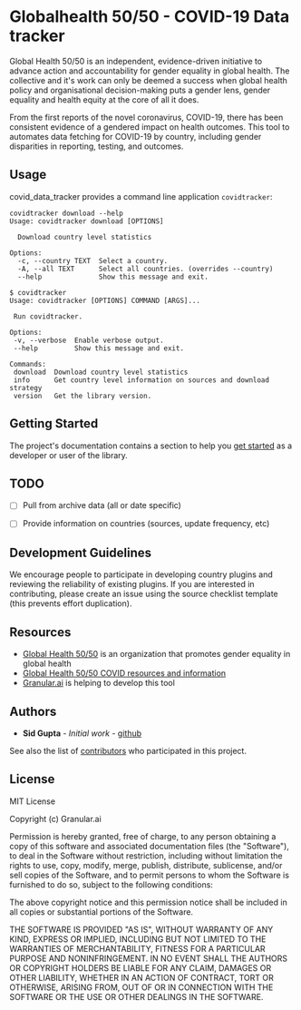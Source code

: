 # Globalhealth 50/50 - COVID-19 Data tracker

Global Health 50/50 is an independent, evidence-driven initiative to advance action and accountability for gender equality in global health. The collective and it's work can only be deemed a success when global health policy and organisational decision-making puts a gender lens, gender equality and health equity at the core of all it does.


From the first reports of the novel coronavirus, COVID-19, there has been consistent evidence of a gendered impact on health outcomes.
This tool to automates data fetching for COVID-19 by country, including gender disparities in reporting, testing, and outcomes.

<!-- ## Project Features

* [covid_data_tracker](http://GH5050_COVID_Data_Tracker.readthedocs.io/) -->


## Usage

covid_data_tracker provides a command line application `covidtracker`:

```
covidtracker download --help
Usage: covidtracker download [OPTIONS]

  Download country level statistics

Options:
  -c, --country TEXT  Select a country.
  -A, --all TEXT      Select all countries. (overrides --country)
  --help              Show this message and exit.
 ```

```
$ covidtracker
Usage: covidtracker [OPTIONS] COMMAND [ARGS]...

 Run covidtracker.

Options:
 -v, --verbose  Enable verbose output.
 --help         Show this message and exit.

Commands:
 download  Download country level statistics
 info      Get country level information on sources and download strategy
 version   Get the library version.
```

## Getting Started

The project's documentation contains a section to help you
[get started](https://GH5050_COVID_Data_Tracker.readthedocs.io/en/latest/getting_started.html) as a developer or user of the library.


## TODO

- [ ] Pull from archive data (all or date specific)
- [ ] Provide information on countries (sources, update frequency, etc)


## Development Guidelines

We encourage people to participate in developing country plugins and reviewing the reliability of existing plugins.  If you are interested in contributing, please create an issue using the source checklist template (this prevents effort duplication).


## Resources

* [Global Health 50/50](https://globalhealth5050.org/) is an organization that promotes gender equality in global health
* [Global Health 50/50 COVID resources and information](https://globalhealth5050.org/)
* [Granular.ai](https://granular.ai) is helping to develop this tool


## Authors

* **Sid Gupta** - *Initial work* - [github](https://github.com/granularai)

See also the list of [contributors](https://github.com/granularai/covid_data_tracker/contributors) who participated in this project.

## License

MIT License

Copyright (c) Granular.ai

Permission is hereby granted, free of charge, to any person obtaining a copy
of this software and associated documentation files (the "Software"), to deal
in the Software without restriction, including without limitation the rights
to use, copy, modify, merge, publish, distribute, sublicense, and/or sell
copies of the Software, and to permit persons to whom the Software is
furnished to do so, subject to the following conditions:

The above copyright notice and this permission notice shall be included in all
copies or substantial portions of the Software.

THE SOFTWARE IS PROVIDED "AS IS", WITHOUT WARRANTY OF ANY KIND, EXPRESS OR
IMPLIED, INCLUDING BUT NOT LIMITED TO THE WARRANTIES OF MERCHANTABILITY,
FITNESS FOR A PARTICULAR PURPOSE AND NONINFRINGEMENT. IN NO EVENT SHALL THE
AUTHORS OR COPYRIGHT HOLDERS BE LIABLE FOR ANY CLAIM, DAMAGES OR OTHER
LIABILITY, WHETHER IN AN ACTION OF CONTRACT, TORT OR OTHERWISE, ARISING FROM,
OUT OF OR IN CONNECTION WITH THE SOFTWARE OR THE USE OR OTHER DEALINGS IN THE
SOFTWARE.

